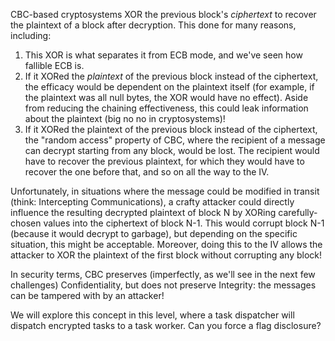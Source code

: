 CBC-based cryptosystems XOR the previous block's *ciphertext* to recover the plaintext of a block after decryption.
This done for many reasons, including:

1. This XOR is what separates it from ECB mode, and we've seen how fallible ECB is.
2. If it XORed the _plaintext_ of the previous block instead of the ciphertext, the efficacy would be dependent on the plaintext itself (for example, if the plaintext was all null bytes, the XOR would have no effect). Aside from reducing the chaining effectiveness, this could leak information about the plaintext (big no no in cryptosystems)!
3. If it XORed the plaintext of the previous block instead of the ciphertext, the "random access" property of CBC, where the recipient of a message can decrypt starting from any block, would be lost. The recipient would have to recover the previous plaintext, for which they would have to recover the one before that, and so on all the way to the IV.

Unfortunately, in situations where the message could be modified in transit (think: Intercepting Communications), a crafty attacker could directly influence the resulting decrypted plaintext of block N by XORing carefully-chosen values into the ciphertext of block N-1.
This would corrupt block N-1 (because it would decrypt to garbage), but depending on the specific situation, this might be acceptable.
Moreover, doing this to the IV allows the attacker to XOR the plaintext of the first block without corrupting any block!

In security terms, CBC preserves (imperfectly, as we'll see in the next few challenges) Confidentiality, but does not preserve Integrity: the messages can be tampered with by an attacker!

We will explore this concept in this level, where a task dispatcher will dispatch encrypted tasks to a task worker.
Can you force a flag disclosure?
